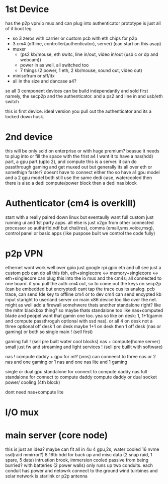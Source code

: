 # 1st Device
has the p2p vpn/io mux and can plug into authenticator
prototype is just all of it boot leg
- so 3 zeros with carrier or custom pcb with eth chips for p2p
- 3 cm4 (offline, controller(authenticator), server) (can start on this asap)
- muxer 
    - (ps2 kb/mouse, eth switc, line in/out, video in/out (usb c or dp and webcam))
    - power in as well, all switched too
    - 7 things (2 power, 1 eth, 2 kb/mouse, sound out, video out)
- minisofrum or sff/itx 
- all in the size and dancase a4?

so all 3 component devices can be build independantly and sold first
namely, the secp2p and the authenticator. and a ps2 and line in and usb/eth switch

this is first device.
ideal version you pull out the authenticator and its a locked down husk.

# 2nd device
this will be only sold on enterprise or with huge premium?
beasue it needs to plug into or fill the space with the frist a4
I want it to have a nas(hdd) part, a gpu part (upto 2), and compute
this is a server. it can do passthrough gaming and get muxed out but generally
its all over eth or somethign faster? doesnt have to connect either tho
so have a1 gpu model and a 2 gpu model both still use the same dedi case, watercooled
then there is also a dedi compute/power block then a dedi nas block


# Authenticator (cm4 is overkill)
start with a really paired down linux
but eventaully want full custom
just running ui and 1st party apps. all else is just x2go from other connected processor
so auth(rfid,ndf but chal/res), comms (email,sms,voice,msg), 
    control panel or basic apps (like puspose built we control the code fully)

# p2p VPN 
ethernet wont work well over gpio just google rpi gpio eth and ull see
just a custom pcb can do all this tbh, eth+singlecore <-> memory+singlecore <-> eth+singlecore
can plug this into the io mux and the cm4s; all connected to one board. 
if you pull the auth cm4 out, so to come out the keys on secp2p (can be embedded but encrypted) 
cant tap the trace cus its analog. pcb trace, can send fde key to offline cm4 or to dev cm4
can send encypted kb input staright to userland server on main x86 device too like over the net.
might as well add a firewall somehwere
thats another standalone right? like the mitm blackbox thing?
so maybe thats standalone too like nas+computed blade and peopel want that gamin one too. 
yea so like on desk:
1, 1+1(gamin and compute passthroguh optional with ssd nas). or all 4 on desk not a three optional
off desk
1 on desk maybe 1+1 on desk
then 1 off desk (nas or gaming) or both
so 
single main ! (sell first)

gaming full ! (sell pre built water cool blocks)
nas + compute(home server) small just fw and streaming and light services ! (sell pre buillt with software)

nas !
compute daddy + gpu for ml? (vms) can conneect to three nas or 2 nas and one gaming or 1 nas and one nas lite and 1 gaming

single or dual gpu standalone for connect to compute daddy
nas full standalone for connect to compute daddy
compute daddy or dual socket
power/ cooling (4th block)

dont need nas+compute lite


# I/O mux

# main server (core node)
this is just an idea? maybe can fit all in 4u
4 gpu,2s, water cooled
16 nvme ssd(raid mmirror?)
8 16tb hdd for back up and misc data (2 snap raid, 1 spare, 5 data)
intrustion brook, immersion cooled passive from being burried? 
with batteries (2 power walls)
only runs up two conduits. each conduit has power and netowrk 
connect to the ground wind tuirbines and solar
network is starlink or p2p antenna